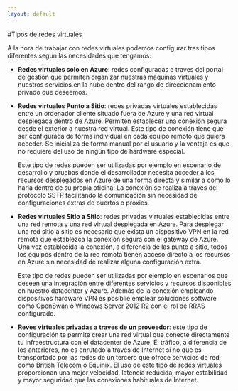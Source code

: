 ```yaml
---
layout: default
---
```

#Tipos de redes virtuales

A la hora de trabajar con redes virtuales podemos configurar tres tipos diferentes segun las necesidades que tengamos:

- **Redes virtuales solo en Azure**: redes configuradas a traves del portal de gestión que permiten organizar nuestras máquinas virtuales y nuestros servicios en la nube dentro del rango de direccionamiento privado que deseemos.
- **Redes virtuales Punto a Sitio**: redes privadas virtuales establecidas entre un ordenador cliente situado fuera de Azure y una red virtual desplegada dentro de Azure. Permiten establecer una conexión segura desde el exterior a nuestra red virtual. Este tipo de conexión tiene que ser configurada de forma individual en cada equipo remoto que quiera acceder. Se inicializa de forma manual por el usuario y la ventaja es que no requiere del uso de ningún tipo de hardware especial.

    Este tipo de redes pueden ser utilizadas por ejemplo en escenario de desarrollo y pruebas donde el desarrollador necesita acceder a los recursos desplegados en Azure de una forma directa y similar a como lo haria dentro de su propia oficina. La conexión se realiza a traves del protocolo SSTP facilitando la comunicación sin necesidad de configuraciones extras de puertos o proxies.
    
- **Redes virtuales Sitio a Sitio**: redes privadas virtuales establecidas entre una red remota y una red virtual desplegada en Azure. Para desplegar una red sitio a sitio es necesario que exista un dispositivo VPN en la red remota que establezca la conexión segura con el gateway de Azure. Una vez establecida la conexión, a diferencia de las punto a sitio, todos los equipos dentro de la red remota tienen acceso directo a los recursos en Azure sin necesidad de realizar alguna configuración extra.

    Este tipo de redes pueden ser utilizadas por ejemplo en escenarios que deseen una integración entre diferentes servicios y recursos disponibles en nuestro datacenter y Azure. Además de la conexión empleando dispositivos hardware VPN es posiblie emplear soluciones software como OpenSwan o Windows Server 2012 R2 con el rol de RRAS configurado.
- **Reves virtuales privadas a traves de un proveedor**: este tipo de configuración te permite crear una red virtual que conecte directamente tu infraestructura con el datacenter de Azure. El tráfico, a diferencia de los anteriores, no es enrutado a través de Internet si no que es transportado por las redes de un tercero que ofrece servicios de red como British Telecom o Equinix. 
    El uso de este tipo de redes virtuales proporcionan una mejor velocidad, latencia reducida, mayor estabilidad y mayor seguridad que las conexiones habituales de Internet.
